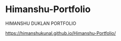 # Himanshu-Portfolio
HIMANSHU DUKLAN PORTFOLIO

https://himanshukunal.github.io/Himanshu-Portfolio/
